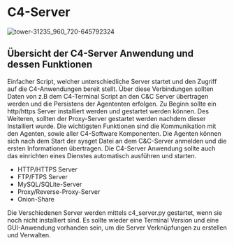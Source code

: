 # C4-Server
![tower-31235_960_720-645792324](https://github.com/user-attachments/assets/d270746b-56af-40b1-ae0f-c16a5bb5d42e)

## Übersicht der C4-Server Anwendung und dessen Funktionen 
Einfacher Script, welcher unterschiedliche Server startet und den Zugriff auf die C4-Anwendungen bereit stellt. Über diese Verbindungen sollten Daten von z.B dem C4-Terminal Script an den C&C Server übertragen werden und die Persistens der Agententen erfolgen. Zu Beginn sollte ein http/https Server installiert werden und gestartet werden können. Des Weiteren, sollten der Proxy-Server gestartet werden nachdem dieser Installiert wurde. Die wichtigsten Funktionen sind die Kommunikation mit den Agenten, sowie aller C4-Software Komponenten. Die Agenten können sich nach dem Start der sysget Datei an dem C&C-Server anmelden und die ersten Informationen übertragen. Die C4-Server Anwendung sollte auch das einrichten eines Dienstes automatisch ausführen und starten. 

- HTTP/HTTPS Server
- FTP/FTPS Server
- MySQL/SQLite-Server 
- Proxy/Reverse-Proxy-Server
- Onion-Share

Die Verschiedenen Server werden mittels c4_server.py gestartet, wenn sie noch nicht installiert sind. Es sollte wieder eine Terminal Version und eine GUI-Anwendung vorhanden sein, um die Server Verknüpfungen zu erstellen und Verwalten. 